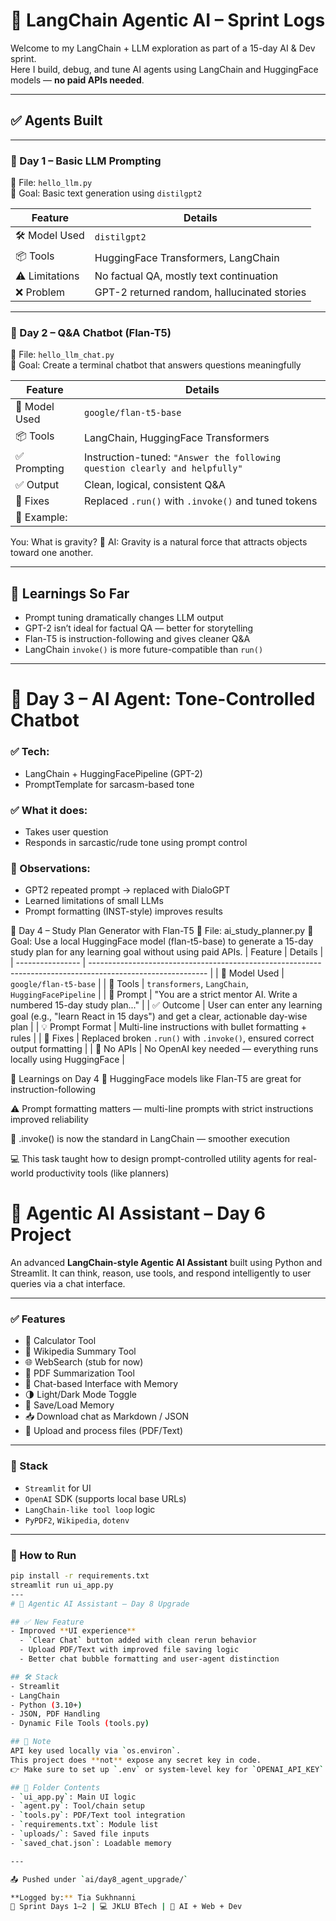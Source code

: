 # 🤖 LangChain Agentic AI – Sprint Logs

Welcome to my LangChain + LLM exploration as part of a 15-day AI & Dev sprint.  
Here I build, debug, and tune AI agents using LangChain and HuggingFace models — **no paid APIs needed**.

---

## ✅ Agents Built

---

### 🧠 Day 1 – Basic LLM Prompting

📁 File: `hello_llm.py`  
🔹 Goal: Basic text generation using `distilgpt2`

| Feature | Details |
|--------|---------|
| 🛠️ Model Used | `distilgpt2` |
| 📦 Tools | HuggingFace Transformers, LangChain |
| ⚠️ Limitations | No factual QA, mostly text continuation |
| ❌ Problem | GPT-2 returned random, hallucinated stories |

---

### 🧠 Day 2 – Q&A Chatbot (Flan-T5)

📁 File: `hello_llm_chat.py`  
🔹 Goal: Create a terminal chatbot that answers questions meaningfully

| Feature | Details |
|--------|---------|
| 🧠 Model Used | `google/flan-t5-base` |
| 📦 Tools | LangChain, HuggingFace Transformers |
| ✅ Prompting | Instruction-tuned: `"Answer the following question clearly and helpfully"` |
| ✅ Output | Clean, logical, consistent Q&A |
| 🔁 Fixes | Replaced `.run()` with `.invoke()` and tuned tokens |
| 💬 Example: |
You: What is gravity?
🤖 AI: Gravity is a natural force that attracts objects toward one another.

---

## 📌 Learnings So Far

- Prompt tuning dramatically changes LLM output
- GPT-2 isn’t ideal for factual QA — better for storytelling
- Flan-T5 is instruction-following and gives cleaner Q&A
- LangChain `invoke()` is more future-compatible than `run()`

---

# 🤖 Day 3 – AI Agent: Tone-Controlled Chatbot

### ✅ Tech:
- LangChain + HuggingFacePipeline (GPT-2)
- PromptTemplate for sarcasm-based tone

### ✅ What it does:
- Takes user question
- Responds in sarcastic/rude tone using prompt control

### 🚨 Observations:
- GPT2 repeated prompt → replaced with DialoGPT
- Learned limitations of small LLMs
- Prompt formatting (INST-style) improves results

🧠 Day 4 – Study Plan Generator with Flan-T5
📁 File: ai_study_planner.py
🔹 Goal: Use a local HuggingFace model (flan-t5-base) to generate a 15-day study plan for any learning goal without using paid APIs.
| Feature          | Details                                                                                                     |
| ---------------- | ----------------------------------------------------------------------------------------------------------- |
| 🧠 Model Used    | `google/flan-t5-base`                                                                                       |
| 🔗 Tools         | `transformers`, `LangChain`, `HuggingFacePipeline`                                                          |
| 🎯 Prompt        | "You are a strict mentor AI. Write a numbered 15-day study plan..."                                         |
| ✅ Outcome        | User can enter any learning goal (e.g., "learn React in 15 days") and get a clear, actionable day-wise plan |
| 💡 Prompt Format | Multi-line instructions with bullet formatting + rules                                                      |
| 🧪 Fixes         | Replaced broken `.run()` with `.invoke()`, ensured correct output formatting                                |
| 🚫 No APIs       | No OpenAI key needed — everything runs locally using HuggingFace                                            |

📌 Learnings on Day 4
🧠 HuggingFace models like Flan-T5 are great for instruction-following

⚠️ Prompt formatting matters — multi-line prompts with strict instructions improved reliability

🔁 .invoke() is now the standard in LangChain — smoother execution

💻 This task taught how to design prompt-controlled utility agents for real-world productivity tools (like planners)

# 🤖 Agentic AI Assistant – Day 6 Project

An advanced **LangChain-style Agentic AI Assistant** built using Python and Streamlit. It can think, reason, use tools, and respond intelligently to user queries via a chat interface.

---

### ✅ Features

- 📐 Calculator Tool  
- 🧠 Wikipedia Summary Tool  
- 🌐 WebSearch (stub for now)  
- 📄 PDF Summarization Tool  
- 💬 Chat-based Interface with Memory  
- 🌗 Light/Dark Mode Toggle  
- 💾 Save/Load Memory  
- 📥 Download chat as Markdown / JSON  
- 🧩 Upload and process files (PDF/Text)

---

### 🧪 Stack

- `Streamlit` for UI  
- `OpenAI` SDK (supports local base URLs)  
- `LangChain-like tool loop` logic  
- `PyPDF2`, `Wikipedia`, `dotenv`

---

### 🚀 How to Run

```bash
pip install -r requirements.txt
streamlit run ui_app.py
---
# 🤖 Agentic AI Assistant – Day 8 Upgrade

## ✅ New Feature
- Improved **UI experience**
  - `Clear Chat` button added with clean rerun behavior
  - Upload PDF/Text with improved file saving logic
  - Better chat bubble formatting and user-agent distinction

## 🛠️ Stack
- Streamlit
- LangChain
- Python (3.10+)
- JSON, PDF Handling
- Dynamic File Tools (tools.py)

## 🔐 Note
API key used locally via `os.environ`.  
This project does **not** expose any secret key in code.  
👉 Make sure to set up `.env` or system-level key for `OPENAI_API_KEY`.

## 📂 Folder Contents
- `ui_app.py`: Main UI logic
- `agent.py`: Tool/chain setup
- `tools.py`: PDF/Text tool integration
- `requirements.txt`: Module list
- `uploads/`: Saved file inputs
- `saved_chat.json`: Loadable memory

---

📤 Pushed under `ai/day8_agent_upgrade/`  

**Logged by:** Tia Sukhnanni  
📅 Sprint Days 1–2 | 💻 JKLU BTech | 🧠 AI + Web + Dev  
